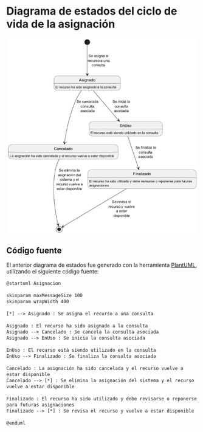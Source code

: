 # Diagrama de estados del ciclo de vida de la asignación

![Diagrama de estados del ciclo de vida de la asignación](./Asignacion.png)

## Código fuente
El anterior diagrama de estados fue generado con la herramienta [PlantUML](https://plantuml.com/), utilizando el siguiente código fuente:

```
@startuml Asignacion

skinparam maxMessageSize 100
skinparam wrapWidth 400

[*] --> Asignado : Se asigna el recurso a una consulta

Asignado : El recurso ha sido asignado a la consulta
Asignado --> Cancelado : Se cancela la consulta asociada
Asignado --> EnUso : Se inicia la consulta asociada

EnUso : El recurso está siendo utilizado en la consulta
EnUso --> Finalizado : Se finaliza la consulta asociada

Cancelado : La asignación ha sido cancelada y el recurso vuelve a estar disponible
Cancelado --> [*] : Se elimina la asignación del sistema y el recurso vuelve a estar disponible

Finalizado : El recurso ha sido utilizado y debe revisarse o reponerse para futuras asignaciones
Finalizado --> [*] : Se revisa el recurso y vuelve a estar disponible

@enduml
```